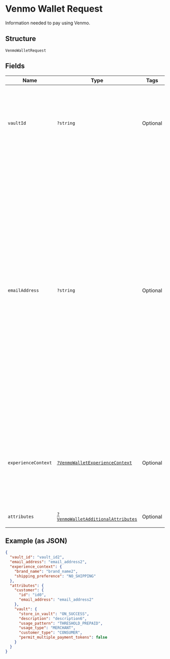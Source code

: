 
# Venmo Wallet Request

Information needed to pay using Venmo.

## Structure

`VenmoWalletRequest`

## Fields

| Name | Type | Tags | Description | Getter | Setter |
|  --- | --- | --- | --- | --- | --- |
| `vaultId` | `?string` | Optional | The PayPal-generated ID for the vaulted payment source. This ID should be stored on the merchant's server so the saved payment source can be used for future transactions.<br>**Constraints**: *Minimum Length*: `1`, *Maximum Length*: `255`, *Pattern*: `^[0-9a-zA-Z_-]+$` | getVaultId(): ?string | setVaultId(?string vaultId): void |
| `emailAddress` | `?string` | Optional | The internationalized email address.<blockquote><strong>Note:</strong> Up to 64 characters are allowed before and 255 characters are allowed after the <code>@</code> sign. However, the generally accepted maximum length for an email address is 254 characters. The pattern verifies that an unquoted <code>@</code> sign exists.</blockquote><br>**Constraints**: *Minimum Length*: `3`, *Maximum Length*: `254`, *Pattern*: `(?:[a-zA-Z0-9!#$%&'*+/=?^_`{\|}~-]+(?:\.[a-zA-Z0-9!#$%&'*+/=?^_`{\|}~-]+)*\|(?:[\x01-\x08\x0b\x0c\x0e-\x1f\x21\x23-\x5b\x5d-\x7f]\|\[\x01-\x09\x0b\x0c\x0e-\x7f])*")@(?:(?:[a-zA-Z0-9](?:[a-zA-Z0-9-]*[a-zA-Z0-9])?\.)+[a-zA-Z0-9](?:[a-zA-Z0-9-]*[a-zA-Z0-9])?\|\[(?:(?:(2(5[0-5]\|[0-4][0-9])\|1[0-9][0-9]\|[1-9]?[0-9]))\.){3}(?:(2(5[0-5]\|[0-4][0-9])\|1[0-9][0-9]\|[1-9]?[0-9])\|[a-zA-Z0-9-]*[a-zA-Z0-9]:(?:[\x01-\x08\x0b\x0c\x0e-\x1f\x21-\x5a\x53-\x7f]\|\[\x01-\x09\x0b\x0c\x0e-\x7f])+)\])` | getEmailAddress(): ?string | setEmailAddress(?string emailAddress): void |
| `experienceContext` | [`?VenmoWalletExperienceContext`](../../doc/models/venmo-wallet-experience-context.md) | Optional | Customizes the buyer experience during the approval process for payment with Venmo.<blockquote><strong>Note:</strong> Partners and Marketplaces might configure <code>shipping_preference</code> during partner account setup, which overrides the request values.</blockquote> | getExperienceContext(): ?VenmoWalletExperienceContext | setExperienceContext(?VenmoWalletExperienceContext experienceContext): void |
| `attributes` | [`?VenmoWalletAdditionalAttributes`](../../doc/models/venmo-wallet-additional-attributes.md) | Optional | Additional attributes associated with the use of this Venmo Wallet. | getAttributes(): ?VenmoWalletAdditionalAttributes | setAttributes(?VenmoWalletAdditionalAttributes attributes): void |

## Example (as JSON)

```json
{
  "vault_id": "vault_id2",
  "email_address": "email_address2",
  "experience_context": {
    "brand_name": "brand_name2",
    "shipping_preference": "NO_SHIPPING"
  },
  "attributes": {
    "customer": {
      "id": "id0",
      "email_address": "email_address2"
    },
    "vault": {
      "store_in_vault": "ON_SUCCESS",
      "description": "description6",
      "usage_pattern": "THRESHOLD_PREPAID",
      "usage_type": "MERCHANT",
      "customer_type": "CONSUMER",
      "permit_multiple_payment_tokens": false
    }
  }
}
```

